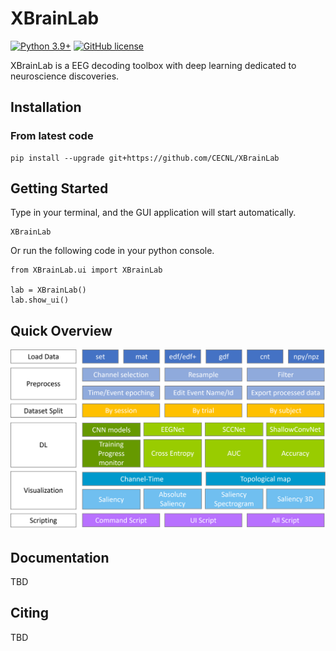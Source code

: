 # XBrainLab
[![Python 3.9+](https://img.shields.io/badge/python-3.9+-blue.svg)](https://www.python.org/downloads/release/python-390/)
[![GitHub license](https://img.shields.io/github/license/CECNL/XBrainLab)](https://github.com/CECNL/XBrainLab/blob/main/LICENSE)


XBrainLab is a EEG decoding toolbox with deep learning dedicated to neuroscience discoveries.

## Installation
### From latest code
```
pip install --upgrade git+https://github.com/CECNL/XBrainLab
```

## Getting Started
Type in your terminal, and the GUI application will start automatically.
```
XBrainLab
```
Or run the following code in your python console.
```
from XBrainLab.ui import XBrainLab

lab = XBrainLab()
lab.show_ui()
```
## Quick Overview

<img src="figure/readme_overview.png">

## Documentation

TBD

## Citing

TBD
